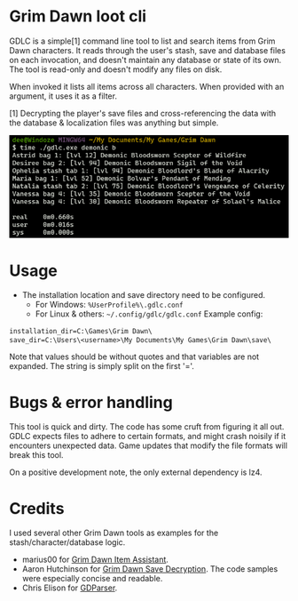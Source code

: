 # Grim Dawn loot cli
GDLC is a simple[1] command line tool to list and search items from Grim
Dawn characters. It reads through the user's stash, save and database files on
each invocation, and doesn't maintain any database or state of its own. The
tool is read-only and doesn't modify any files on disk.

When invoked it lists all items across all characters. When provided with an
argument, it uses it as a filter.

[1] Decrypting the player's save files and cross-referencing the data with the
database & localization files was anything but simple.

![A screenshot of invoking "time ./gdlc.exe demonic b", which listed multiple matches across stashes and inventories. The command completed in 0.66s](/screenshot.png)

# Usage
* The installation location and save directory need to be configured.
    - For Windows: `%UserProfile%\.gdlc.conf`
    - For Linux & others: `~/.config/gdlc/gdlc.conf`
Example config:
```
installation_dir=C:\Games\Grim Dawn\
save_dir=C:\Users\<username>\My Documents\My Games\Grim Dawn\save\
```
Note that values should be without quotes and that variables are not expanded.
The string is simply split on the first '='.

# Bugs & error handling
This tool is quick and dirty. The code has some cruft from figuring it all out.
GDLC expects files to adhere to certain formats, and might crash noisily
if it encounters unexpected data. Game updates that modify the file formats
will break this tool.

On a positive development note, the only external dependency is lz4.

# Credits
I used several other Grim Dawn tools as examples for the stash/character/database logic.
- marius00 for [Grim Dawn Item Assistant](https://github.com/marius00/iagd/).
- Aaron Hutchinson for [Grim Dawn Save Decryption](https://github.com/AaronHutchinson/Grim-Dawn-Save-Decryption/). 
The code samples were especially concise and readable.
- Chris Elison for [GDParser](https://github.com/ChrisElison/GDParser/).
